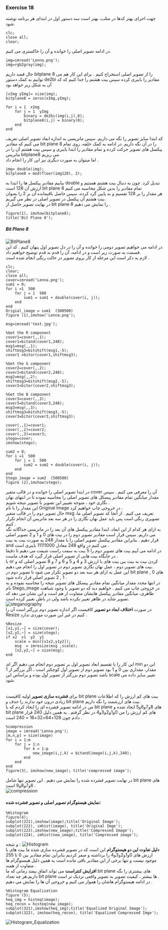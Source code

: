 ### Exercise 18
جهت اجرای بهتر کدها در متلب، بهتر است سه دستور اول در ابتدای هر برنامه نوشته شود. 
```
clc;
close all;
clear;
```
در ادامه تصویر اصلی  را خوانده و آن را خاکستری می کنیم.
```
img=imread('Lenna.png');
img=rgb2gray(img); 
```
حال قصد داریم bitplane 8 را از تصویر اصلی استخراج کنیم .
برای این کار هم می توانیم به کمک دستور de2bi مقادیر را باینری کرده سپس بیت هشتم را جدا کنیم که کد آن به شکل زیر خواهد بود 
```
[xImg yImg]= size(img);
bitplane8 = zeros(xImg,yImg);

for i = 1  xImg
    for j = 1  yImg
        binary = de2bi(img(i,j),8);
        bitplane8(i,j) = binary(8);
    end
end
```
که ابتدا سایز تصویر را نگه می داریم. سپس ماتریسی به اندازه ابعاد تصویر اصلی تعریف می کنیم که مقادیر bit plane 8 را در آن نگه داریم.
در ادامه به کمک حلقه، روی تمام پیکسل های تصویر حرکت کرده و تمام مقادیر را ابتدا باینری و سپس بیت هشتم آن را در ماتریس bitplane8 می ریزیم. 
<br/>
اما میتوان به صورت دیگری نیز این کار را انجام داد .
```
img= double(img);
bitplane8 = mod(floor(img128), 2);
```
بیاییم مقادیر پیکسل ها را ابتدا به double تبدیل کرد.
چون به دنبال بیت هشتم هستیم و ارزش آن 128 است bit plane 8 تمام مقادیر را بدین شکل محاسبه می کنیم 
<br/>
هر مقدار را بر 128 تقسیم و به پایین گرد کرده، سپس حاصل باقیمانده آن بر 2 را بعنوان بیت هشتم آن پیکسل در تصویر اصلی در نظر می گیریم.
<br/>
در نهایت تصویر حاصل از bit plane 8 را نمایش می دهیم .
```
figure(1), imshow(bitplane8);
title('Bit Plane 8');
```
##### Bit Plane 8
![BitPlane8](https://github.com/semnan-university-ai/image-processing-class-002/blob/main/exercises/fatemeh456/18/BitPlane8.PNG)
<br/>
در ادامه می خواهیم تصویر دومی را خوانده و آن را در دل تصویر اول پنهان کنیم . کد این قسمت به صورت زیر است و در ادامه، آن را قدم به قدم توضیح خواهیم داد.
<br/>
لازم به دکر است این مرحله از کار بروی تصویر در حالت رنگی انجام شده است .
```
clc;
clear;
close all;
cover=imread('Lenna.png');
sum1 = 0;
for i =1  500
    for j = 1  500
        sum1 = sum1 + double(cover(i, j));
    end
end
Origial_image = sum1  (500500)
figure (1),imshow('Lenna.png');

msg=imread('text.jpg');

%Get the R component
cover1=cover(,,1);
cover1=bitand(cover1,248);
msg1=msg(,,1);
shiftmsg3=bitshift(msg1,-5);
cover1 =bitor(cover1,shiftmsg3);

%Get the G component
cover2=cover(,,2);
cover2=bitand(cover2,248);
msg2=msg(,,2);
shiftmsg3=bitshift(msg2,-5);
cover2=bitor(cover2,shiftmsg3);

%Get the B component
cover3=cover(,,3);
cover3=bitand(cover3,248);
msg3=msg(,,3);
shiftmsg3=bitshift(msg3,-5);
cover3=bitor(cover3,shiftmsg3);

cover(,,1)=cover1;
cover(,,2)=cover2;
cover(,,3)=cover3;
stego=cover;
imshow(stego);

sum2 = 0;
for i =1  500
    for j = 1  500
        sum2 = sum2 + double(cover(i, j));
    end
end
Stego_image = sum2  (500500)
figure (2),imshow(stego);
```
در ابتدا تصویر اصلی را خوانده و در قالب متغیر cover آن را معرفی می کنیم .
سپس مقدار میانگین تمام مقادیر پیسکل های تصویر اصلی را محاسبه نموده تا در انتهای نهان نگاری خود ، متوجه تغیییر این تصویر با تصویر نتیجه شویم .
<br/>
این مقدار را با نام Original Image در خروجی چاپ خواهیم کرد .
<br/>
حال تصویر دوم را در قالب متغیر msg تعریف می کنیم . از آنجا که تصویر اصلی ما، تصویری رنگی است پس باید عمل نهان نگاری را در هر سه بعد ماتریس آن انجام تکرار کنیم .
<br/>
به ازای هر کدام از این ابعاد، ابتدا مقادیر پیکسل های آن بعد را در ماتریسی جداگانه نگه می داریم. سپس قرار است مقادیر تصویر دوم را در بیت های 0 و 1 و 2 تصویر اصلی 
قرار دهیم . بنابراین مقادیر پیکسل تصویر اصلی را با مقدار 248 به صورت بیت به بیت and می کنیم در واقع 248 معادل 11111000 باینری است .
<br/>
در ادامه می آییم بیت های تصویر دوم را 5 بیت به سمت راست شیفت می دهیم تا دقیقا در جایگاه بیت هایی از تصویر اصلی قرار گیرد که هدف ماست .
<br/>
با or کردن بیت به بیت بین بیت های با ارزش 3 و 4 و 5 و 6 و 7 و 8 تصویر اصلی که و بیت های تصویر دوم ، عمل نهان نگاری تصویر دوم در تصویر اول را انجام می دهیم.
<br/>
این عمل به ازای هر سه بعد دو تصویر تکرار می شود تا تصویر دوم در bit plane های 0 , 1 , 2 تصویر اصلی قرار داده شود .
<br/>
در انتها مجدد مقدار میانگین تمام مقادیر پیسکل های تصویر نتیجه را محاسبه نموده و به نام Stego_image در خروجی چاپ می کنیم .
خواهیم دید که دو تصویر با وجود شباهت ظاهری، میانگین مقادیر پیکسل هایشان متفاوت از هم است و این نشان می دهد که تصویر شاید در ظاهر تغییر نکرده باشد ولی در باطن تغییر کرده است.
![steganography](https://github.com/semnan-university-ai/image-processing-class-002/blob/main/exercises/fatemeh456/18/steganography.PNG)
<br/>
در صورت **اختلاف ابعاد دو تصویر** کافیست اگر اندازه تصویر دوم بزرگتر است آن را Resize کنیم در غیر این صورت موردی ندارد . 
<br/>
```
%Resize
[x1,y1,~] = size(cover);
[x2,y2,~] = size(stego);
if x2  x1  y2  y1
    scale = min([x1x2,y1y2]);
    msg  = imresize(msg ,scale);
    [x2,y2,~] = size(msg);
end
```
این کار را با تقسیم ابعاد تصویر اول بر تصویر دوم انجام می دهیم اگر ای min 
این دو مقدار، مقداری بین 0 و 1 بود تصویر دوم از تصویر اول کوچکتر است ، اگر بزرگتر از 1 باشد تصویر دوم بزرگتر از تصویر اول 
بوده و براساس این scale تغییر سایز داده می شود.  
<br/>
<br/>
برای  **فشرده سازی تصویر** اولیه  کافیست bit plane بیت های کم ارزش را که اطلاعات زیادی درون خود ندارند را حذف و bit plane بیت های ارزشمند را نگه داریم.
<br/>
من در ادامه تصویر فشرده ای را ایجاد کردم که با bit plane های 8و7و6و5 ایجاد شده و bit plane های کم ارزش را من 0و1و2و3و4 در نظر گرفتم . به همین دلیل 240 قرار دادم چون 128+64+32+16 = 240 است .
```
%compression
image = imread('Lenna.png'); 
[m,n,p] = size(image)
for i = 1:m
    for j = 1:n
        for k = 1:p
            new_image(i,j,k) = bitand(image(i,j,k),240);
        end
    end
end
figure(3), imshow(new_image); title('compressed image');
```
در نهایت تصویر فشرده شده را نمایش می دهیم . این تصویر تنها شامل bit plane های 6و7و8و9 است .
<br/>
![compression](https://github.com/semnan-university-ai/image-processing-class-002/blob/main/exercises/fatemeh456/18/compression.PNG)
<br/>
#### نمایش هیستوگرام تصویر اصلی و تصویر فشرده شده:
```
%Histogram
figure(4);
subplot(221),imshow(image);title('Original Image');
subplot(222), imhist(image), title('Original Imge');
subplot(223),imshow(new_image);title('Compressed Image');
subplot(224), imhist(new_image), title('Compressed image');
```
و نتیجه :
![Histogram](https://github.com/semnan-university-ai/image-processing-class-002/blob/main/exercises/fatemeh456/18/Histogram.PNG)
<br/>
**دلیل تفاوت این دو هیستوگرام** این است که در تصویر فشرده سازی شذه ما بیت های با ارزش های 0و1و2و3و4 را برداشته و صفر کردیم بنابراین تمام مقادیر بین 0 تا 255 موجود نیست و تنها برخی از این مقادیر باقی مانده است به همین دلیل هیستوگرام ها متفاوت از همند .
<br/>
**افزایش کنتراست** می تواند اتفاق بیفتد زمانی که ما bit plane های بیشتری را نگه داریم.هر چه تعداد bit plane ها بیشتر ، کیفیت تصویر به تصویر واقعی نزذیک تر است .
<br/>
در ادامه هيستوگرام هاشان را هموار می کنیم و خروجی آن ها را نمایش می دهیم .
```
%Histogram Equalization
figure (5);
heq_img = histeq(image);
heq_recon = histeq(new_image);
subplot(321),imshow(heq_img);title('Equalized Original Image');
subplot(322), imshow(heq_recon), title('Equalized Compressed Imge');
```
![Histogram_Equalization](https://github.com/semnan-university-ai/image-processing-class-002/blob/main/exercises/fatemeh456/18/Histogram%20Equalization.PNG)
